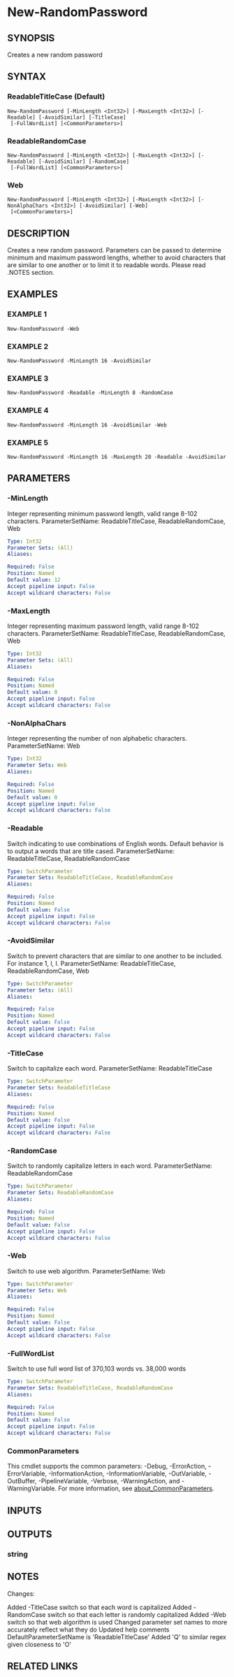 ﻿---
external help file: PoshFunctions-help.xml
Module Name: poshfunctions
online version: http://code.google.com/apis/chart/infographics/docs/qr_codes.html
schema: 2.0.0
---

# New-RandomPassword

## SYNOPSIS
Creates a new random password

## SYNTAX

### ReadableTitleCase (Default)
```
New-RandomPassword [-MinLength <Int32>] [-MaxLength <Int32>] [-Readable] [-AvoidSimilar] [-TitleCase]
 [-FullWordList] [<CommonParameters>]
```

### ReadableRandomCase
```
New-RandomPassword [-MinLength <Int32>] [-MaxLength <Int32>] [-Readable] [-AvoidSimilar] [-RandomCase]
 [-FullWordList] [<CommonParameters>]
```

### Web
```
New-RandomPassword [-MinLength <Int32>] [-MaxLength <Int32>] [-NonAlphaChars <Int32>] [-AvoidSimilar] [-Web]
 [<CommonParameters>]
```

## DESCRIPTION
Creates a new random password.
Parameters can be passed to determine minimum and maximum password lengths, whether to avoid characters that are similar to one another or to limit it to readable words.
Please read .NOTES section.

## EXAMPLES

### EXAMPLE 1
```
New-RandomPassword -Web
```

### EXAMPLE 2
```
New-RandomPassword -MinLength 16 -AvoidSimilar
```

### EXAMPLE 3
```
New-RandomPassword -Readable -MinLength 8 -RandomCase
```

### EXAMPLE 4
```
New-RandomPassword -MinLength 16 -AvoidSimilar -Web
```

### EXAMPLE 5
```
New-RandomPassword -MinLength 16 -MaxLength 20 -Readable -AvoidSimilar
```

## PARAMETERS

### -MinLength
Integer representing minimum password length, valid range 8-102 characters.
ParameterSetName: ReadableTitleCase, ReadableRandomCase, Web

```yaml
Type: Int32
Parameter Sets: (All)
Aliases:

Required: False
Position: Named
Default value: 12
Accept pipeline input: False
Accept wildcard characters: False
```

### -MaxLength
Integer representing maximum password length, valid range 8-102 characters.
ParameterSetName: ReadableTitleCase, ReadableRandomCase, Web

```yaml
Type: Int32
Parameter Sets: (All)
Aliases:

Required: False
Position: Named
Default value: 0
Accept pipeline input: False
Accept wildcard characters: False
```

### -NonAlphaChars
Integer representing the number of non alphabetic characters.
ParameterSetName: Web

```yaml
Type: Int32
Parameter Sets: Web
Aliases:

Required: False
Position: Named
Default value: 0
Accept pipeline input: False
Accept wildcard characters: False
```

### -Readable
Switch indicating to use combinations of English words.
Default behavior is to output a words that are title cased.
ParameterSetName: ReadableTitleCase, ReadableRandomCase

```yaml
Type: SwitchParameter
Parameter Sets: ReadableTitleCase, ReadableRandomCase
Aliases:

Required: False
Position: Named
Default value: False
Accept pipeline input: False
Accept wildcard characters: False
```

### -AvoidSimilar
Switch to prevent characters that are similar to one another to be included.
For instance 1, l, I.
ParameterSetName: ReadableTitleCase, ReadableRandomCase, Web

```yaml
Type: SwitchParameter
Parameter Sets: (All)
Aliases:

Required: False
Position: Named
Default value: False
Accept pipeline input: False
Accept wildcard characters: False
```

### -TitleCase
Switch to capitalize each word.
ParameterSetName: ReadableTitleCase

```yaml
Type: SwitchParameter
Parameter Sets: ReadableTitleCase
Aliases:

Required: False
Position: Named
Default value: False
Accept pipeline input: False
Accept wildcard characters: False
```

### -RandomCase
Switch to randomly capitalize letters in each word.
ParameterSetName: ReadableRandomCase

```yaml
Type: SwitchParameter
Parameter Sets: ReadableRandomCase
Aliases:

Required: False
Position: Named
Default value: False
Accept pipeline input: False
Accept wildcard characters: False
```

### -Web
Switch to use web algorithm.
ParameterSetName: Web

```yaml
Type: SwitchParameter
Parameter Sets: Web
Aliases:

Required: False
Position: Named
Default value: False
Accept pipeline input: False
Accept wildcard characters: False
```

### -FullWordList
Switch to use full word list of 370,103 words vs.
38,000 words

```yaml
Type: SwitchParameter
Parameter Sets: ReadableTitleCase, ReadableRandomCase
Aliases:

Required: False
Position: Named
Default value: False
Accept pipeline input: False
Accept wildcard characters: False
```

### CommonParameters
This cmdlet supports the common parameters: -Debug, -ErrorAction, -ErrorVariable, -InformationAction, -InformationVariable, -OutVariable, -OutBuffer, -PipelineVariable, -Verbose, -WarningAction, and -WarningVariable. For more information, see [about_CommonParameters](http://go.microsoft.com/fwlink/?LinkID=113216).

## INPUTS

## OUTPUTS

### string
## NOTES
Changes:

Added -TitleCase switch so that each word is capitalized
Added -RandomCase switch so that each letter is randomly capitalized
Added -Web switch so that web algorithm is used
Changed parameter set names to more accurately reflect what they do
Updated help comments
DefaultParameterSetName is 'ReadableTitleCase'
Added 'Q' to similar regex given closeness to 'O'

## RELATED LINKS
